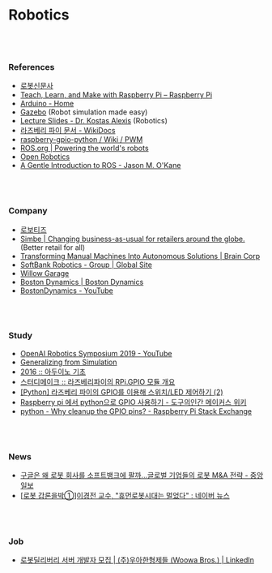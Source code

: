 Robotics
==========


 <br/><br/>


### References
- [로봇신문사](http://www.irobotnews.com/)
- [Teach, Learn, and Make with Raspberry Pi – Raspberry Pi](https://www.raspberrypi.org/)
- [Arduino - Home](https://www.arduino.cc/) 
- [Gazebo](http://gazebosim.org/) (Robot simulation made easy)
- [Lecture Slides - Dr. Kostas Alexis](http://www.kostasalexis.com/lecture-slides.html) (Robotics)
- [라즈베리 파이 문서 - WikiDocs](https://wikidocs.net/book/483)
- [raspberry-gpio-python / Wiki / PWM](https://sourceforge.net/p/raspberry-gpio-python/wiki/PWM/)
- [ROS.org | Powering the world's robots](https://www.ros.org/)
- [Open Robotics](https://www.openrobotics.org/)
- [A Gentle Introduction to ROS - Jason M. O'Kane](https://cse.sc.edu/~jokane/agitr/)


 <br/><br/>
 

### Company
- [로보티즈](http://www.robotis.com/)
- [Simbe | Changing business-as-usual for retailers around the globe.](https://www.simberobotics.com/) (Better retail for all)
- [Transforming Manual Machines Into Autonomous Solutions | Brain Corp](https://www.braincorp.com/)
- [SoftBank Robotics - Group | Global Site](https://www.softbankrobotics.com/)
- [Willow Garage](http://www.willowgarage.com/)
- [Boston Dynamics | Boston Dynamics](https://www.bostondynamics.com/)
- [BostonDynamics - YouTube](https://www.youtube.com/user/BostonDynamics/featured)


 <br/><br/>


### Study
- [OpenAI Robotics Symposium 2019 - YouTube](https://www.youtube.com/watch?v=WRsxoVB8Yng)
- [Generalizing from Simulation](https://openai.com/blog/generalizing-from-simulation/)
- [2016 :: 아두이노 기초](https://opentutorials.org/module/2106)
- [스터디메이크 :: 라즈베리파이의 RPi.GPIO 모듈 개요](https://studymake.tistory.com/498)
- [[Python] 라즈베리 파이의 GPIO를 이용해 스위치/LED 제어하기 (2)](https://junolefou.tistory.com/5)
- [Raspberry pi 에서 python으로 GPIO 사용하기 - 도구의인간 메이커스 위키](http://lhdangerous.godohosting.com/wiki/index.php/Raspberry_pi_%EC%97%90%EC%84%9C_python%EC%9C%BC%EB%A1%9C_GPIO_%EC%82%AC%EC%9A%A9%ED%95%98%EA%B8%B0)
- [python - Why cleanup the GPIO pins? - Raspberry Pi Stack Exchange](https://raspberrypi.stackexchange.com/questions/34363/why-cleanup-the-gpio-pins)


 <br/><br/>


### News
- [구글은 왜 로봇 회사를 소프트뱅크에 팔까…글로벌 기업들의 로봇 M&A 전략 - 중앙일보](https://news.joins.com/article/21660475)
- [[로봇 갑론을박①]이경전 교수,  "휴먼로봇시대는 멀었다" : 네이버 뉴스](https://news.naver.com/main/read.nhn?mode=LSD&mid=sec&oid=008&aid=0003323614&sid1=001)


 <br/><br/>


### Job
- [로봇딜리버리 서버 개발자 모집 | (주)우아한형제들 (Woowa Bros.) | LinkedIn](https://www.linkedin.com/jobs/view/1462345411/)


 <br/><br/>





